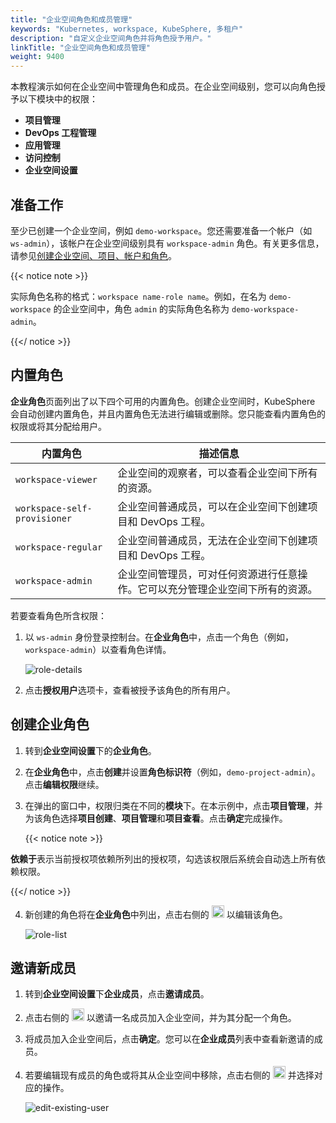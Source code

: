 ```yaml
---
title: "企业空间角色和成员管理"
keywords: "Kubernetes, workspace, KubeSphere, 多租户"
description: "自定义企业空间角色并将角色授予用户。"
linkTitle: "企业空间角色和成员管理"
weight: 9400
---
```


本教程演示如何在企业空间中管理角色和成员。在企业空间级别，您可以向角色授予以下模块中的权限：

- **项目管理**
- **DevOps 工程管理**
- **应用管理**
- **访问控制**
- **企业空间设置**

## 准备工作

至少已创建一个企业空间，例如 `demo-workspace`。您还需要准备一个帐户（如 `ws-admin`），该帐户在企业空间级别具有 `workspace-admin` 角色。有关更多信息，请参见[创建企业空间、项目、帐户和角色](../../quick-start/create-workspace-and-project/)。

{{< notice note >}} 

实际角色名称的格式：`workspace name-role name`。例如，在名为 `demo-workspace` 的企业空间中，角色 `admin` 的实际角色名称为 `demo-workspace-admin`。

{{</ notice >}} 

## 内置角色

**企业角色**页面列出了以下四个可用的内置角色。创建企业空间时，KubeSphere 会自动创建内置角色，并且内置角色无法进行编辑或删除。您只能查看内置角色的权限或将其分配给用户。

| **内置角色** | **描述信息**                                          |
| ------------------ | ------------------------------------------------------------ |
| `workspace-viewer` | 企业空间的观察者，可以查看企业空间下所有的资源。 |
| `workspace-self-provisioner`   | 企业空间普通成员，可以在企业空间下创建项目和 DevOps 工程。 |
| `workspace-regular` | 企业空间普通成员，无法在企业空间下创建项目和 DevOps 工程。 |
| `workspace-admin`   | 企业空间管理员，可对任何资源进行任意操作。它可以充分管理企业空间下所有的资源。 |

若要查看角色所含权限：

1. 以 `ws-admin` 身份登录控制台。在**企业角色**中，点击一个角色（例如，`workspace-admin`）以查看角色详情。

   ![role-details](/images/docs/zh-cn/workspace-administration-and-user-guide/role-and-member-management/role-details.png)

2. 点击**授权用户**选项卡，查看被授予该角色的所有用户。

## 创建企业角色

1. 转到**企业空间设置**下的**企业角色**。

2. 在**企业角色**中，点击**创建**并设置**角色标识符**（例如，`demo-project-admin`）。点击**编辑权限**继续。

3. 在弹出的窗口中，权限归类在不同的**模块**下。在本示例中，点击**项目管理**，并为该角色选择**项目创建**、**项目管理**和**项目查看**。点击**确定**完成操作。

   {{< notice note >}} 

**依赖于**表示当前授权项依赖所列出的授权项，勾选该权限后系统会自动选上所有依赖权限。

   {{</ notice >}} 

4. 新创建的角色将在**企业角色**中列出，点击右侧的 <img src="/images/docs/zh-cn/workspace-administration-and-user-guide/role-and-member-management/three-dots.png" height="20px"> 以编辑该角色。

   ![role-list](/images/docs/zh-cn/workspace-administration-and-user-guide/role-and-member-management/role-list.png)

## 邀请新成员

1. 转到**企业空间设置**下**企业成员**，点击**邀请成员**。
2. 点击右侧的 <img src="/images/docs/zh-cn/workspace-administration-and-user-guide/role-and-member-management/add.png" height="20px"> 以邀请一名成员加入企业空间，并为其分配一个角色。



3. 将成员加入企业空间后，点击**确定**。您可以在**企业成员**列表中查看新邀请的成员。

4. 若要编辑现有成员的角色或将其从企业空间中移除，点击右侧的 <img src="/images/docs/zh-cn/workspace-administration-and-user-guide/role-and-member-management/three-dots.png" height="20px"> 并选择对应的操作。

   ![edit-existing-user](/images/docs/zh-cn/workspace-administration-and-user-guide/role-and-member-management/edit-existing-user.png)
